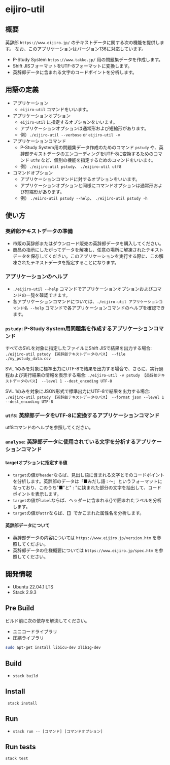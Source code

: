 # eijiro-util

## 概要

英辞郎 `https://www.eijiro.jp/` のテキストデータに関する次の機能を提供します。
なお、このアプリケーションはバージョン136に対応しています。

- P-Study System `https://www.takke.jp/` 用の問題集データを作成します。
- Shift JISフォーマットをUTF-8フォーマットに変換します。
- 英辞郎データに含まれる文字のコードポイントを分析します。

## 用語の定義

- アプリケーション
  - `eijiro-util` コマンドをいいます。
- アプリケーションオプション
  - `eijiro-util` に指定するオプションをいいます。
  - アプリケーションオプションは通常形および短縮形があります。
  - 例）`./eijiro-util --verbose` or `eijiro-util -v`
- アプリケーションコマンド
  - P-Study System用の問題集データ作成のためのコマンド `pstudy` や、英辞郎テキストデータのエンコーディングをUTF-8に変換するためのコマンド `utf8` など、個別の機能を指定するためのコマンドをいいます。
  - 例）`./eijiro-util pstudy`、 `./eijiro-util utf8`
- コマンドオプション
  - アプリケーションコマンドに対するオプションをいいます。
  - アプリケーションオプションと同様にコマンドオプションは通常形および短縮形があります。
  - 例） `./eiiro-util pstudy --help`、 `./eijiro-util pstudy -h`

## 使い方

### 英辞郎テキストデータの準備

- 市販の英辞郎またはダウンロード販売の英辞郎データを購入してください。
- 商品の指示にしたがってデータを解凍し、任意の場所に解凍されたテキストデータを保存してください。このアプリケーションを実行する際に、この解凍されたテキストデータを指定することになります。

### アプリケーションのヘルプ

- `./eijiro-util --help` コマンドでアプリケーションオプションおよびコマンドの一覧を確認できます。
- 各アプリケーションコマンドについては、`./eijiro-util アプリケーションコマンド名 --help` コマンドで各アプリケーションコマンドのヘルプを確認できます。

### `pstudy`: P-Study System用問題集を作成するアプリケーションコマンド

すべてのSVLを対象に指定したファイルにShift JISで結果を出力する場合:
`./eijiro-util pstudy 【英辞郎テキストデータのパス】 --file ./my_pstudy_data.csv`

SVL 1のみを対象に標準出力にUTF-8で結果を出力する場合で、さらに、実行過程および実行結果の情報を表示する場合:
`./eijiro-util -v pstudy 【英辞郎テキストデータのパス】 --level 1 --dest_encoding UTF-8`

SVL 1のみを対象にJSON形式で標準出力にUTF-8で結果を出力する場合:
`./eijiro-util pstudy 【英辞郎テキストデータのパス】 --format json --level 1 --dest_encoding UTF-8`

### `utf8`: 英辞郎データをUTF-8に変換するアプリケーションコマンド

utf8コマンドのヘルプを参照してください。

### `analyse`: 英辞郎データに使用されている文字を分析するアプリケーションコマンド

#### targetオプションに指定する値
- `target`の値が`header`ならば、見出し語に含まれる文字とそのコードポイントを分析します。英辞郎のデータは「■みだし語 : 〜」というフォーマットになっており、このうち"■"と" : "に挟まれた部分の文字を抽出して、コードポイントを表示します。
- `target`の値が`label`ならば、ヘッダーに含まれる{}で囲まれたラベルを分析します。
- `target`の値が`attr`ならば、【】でかこまれた属性名を分析します。

#### 英辞郎データについて
- 英辞郎データの内容については `https://www.eijiro.jp/version.htm` を参照してください。
- 英辞郎データの仕様概要については `https://www.eijiro.jp/spec.htm` を参照してください。

## 開発情報

- Ubuntu 22.04.1 LTS
- Stack 2.9.3

## Pre Build

ビルド前に次の依存を解決してください。
- ユニコードライブラリ
- 圧縮ライブラリ

```sh
sudo apt-get install libicu-dev zlib1g-dev
```

## Build

- `stack build`

## Install

` stack install`

## Run

* `stack run -- [コマンド] [コマンドオプション]`

## Run tests

`stack test`
